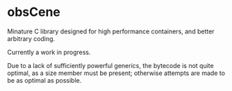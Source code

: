 # obsCene
Minature C library designed for high performance containers, and better arbitrary coding.

Currently a work in progress.


Due to a lack of sufficiently powerful generics, the bytecode is not quite optimal, as a size member must be present; otherwise attempts are made to be as optimal as possible.
